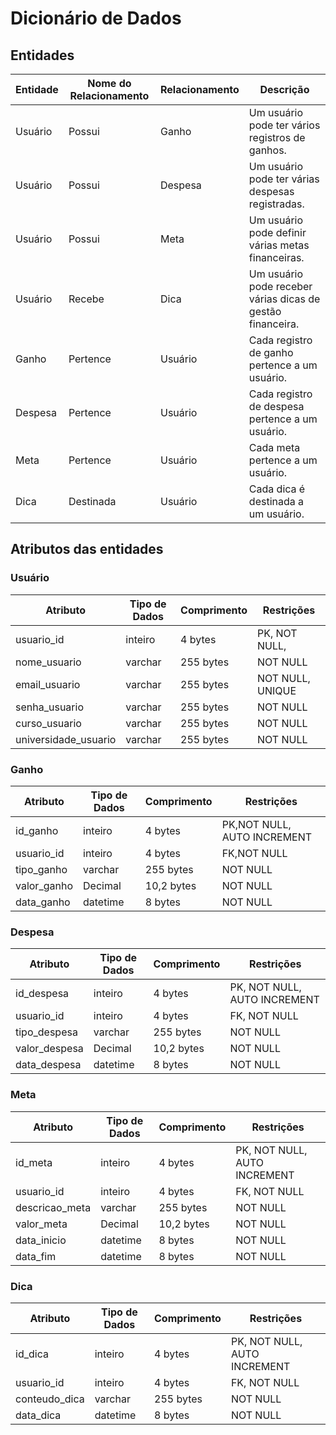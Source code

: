 # Dicionário de Dados
## Entidades

| Entidade | Nome do Relacionamento | Relacionamento | Descrição                                                                 |
|---|---|---|---|
| Usuário  | Possui                 | Ganho          | Um usuário pode ter vários registros de ganhos.                             |
| Usuário  | Possui                 | Despesa        | Um usuário pode ter várias despesas registradas.                           |
| Usuário  | Possui                 | Meta           | Um usuário pode definir várias metas financeiras.                          |
| Usuário  | Recebe                 | Dica           | Um usuário pode receber várias dicas de gestão financeira.                  |
| Ganho    | Pertence               | Usuário        | Cada registro de ganho pertence a um usuário.                              |
| Despesa  | Pertence               | Usuário        | Cada registro de despesa pertence a um usuário.                            |
| Meta     | Pertence               | Usuário        | Cada meta pertence a um usuário.                                           |
| Dica     | Destinada              | Usuário        | Cada dica é destinada a um usuário.                                         |

## Atributos das entidades
### Usuário 
|Atributo	|Tipo de Dados	|Comprimento	|Restrições|
|---|---|---|---|
|usuario_id	| inteiro	|4 bytes	|PK, NOT NULL, |AUTO INCREMENT|
|nome_usuario	|varchar	|255 bytes	|NOT NULL|
|email_usuario	|varchar	|255 bytes	|NOT NULL, UNIQUE|
|senha_usuario	|varchar	|255 bytes	|NOT NULL|
|curso_usuario	|varchar	|255 bytes	|NOT NULL|
|universidade_usuario	|varchar	|255 bytes	|NOT NULL|

### Ganho
|Atributo	|Tipo de Dados	|Comprimento	|Restrições|
|---|---|---|---|
|id_ganho	|inteiro	|4 bytes	|PK,NOT NULL, AUTO INCREMENT|
|usuario_id|	inteiro	|4 bytes	|FK,NOT NULL|
|tipo_ganho|	varchar	|255 bytes	|NOT NULL|
|valor_ganho	|Decimal	|10,2 bytes	|NOT NULL|
|data_ganho	|datetime	|8 bytes	|NOT NULL|

### Despesa
|Atributo	|Tipo de Dados	|Comprimento	|Restrições|
|---|---|---|---|
|id_despesa	|inteiro	|4 bytes	|PK, NOT NULL, AUTO INCREMENT|
|usuario_id|	inteiro|	4 bytes	|FK, NOT NULL|
|tipo_despesa	|varchar|	255 bytes	|NOT NULL|
|valor_despesa	|Decimal	|10,2 bytes|	NOT NULL|
|data_despesa	|datetime	|8 bytes	|NOT NULL|

### Meta
|Atributo	|Tipo de Dados	|Comprimento	|Restrições|
|---|---|---|---|
|id_meta	|inteiro	|4 bytes	|PK, NOT NULL, AUTO INCREMENT|
|usuario_id	|inteiro	|4 bytes	|FK, NOT NULL|
|descricao_meta	|varchar	|255 bytes	|NOT NULL|
|valor_meta	|Decimal	|10,2 bytes	|NOT NULL|
|data_inicio	|datetime	|8 bytes	|NOT NULL|
|data_fim	|datetime	|8 bytes	|NOT NULL|

### Dica
|Atributo	|Tipo de Dados	|Comprimento	|Restrições|
|---|---|---|---|
|id_dica	|inteiro	|4 bytes	|PK, NOT NULL, AUTO INCREMENT|
|usuario_id	|inteiro	|4 bytes	|FK, NOT NULL|
|conteudo_dica	|varchar	|255 bytes	|NOT NULL|
|data_dica	|datetime	|8 bytes	|NOT NULL|
